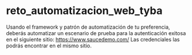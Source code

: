 # reto_automatizacion_web_tyba
Usando el framework y patrón de automatización de tu preferencia, deberás automatizar un escenario de prueba para la autenticación exitosa en el siguiente sitio:   https://www.saucedemo.com/  Las credenciales las podrás encontrar en el mismo sitio. 

